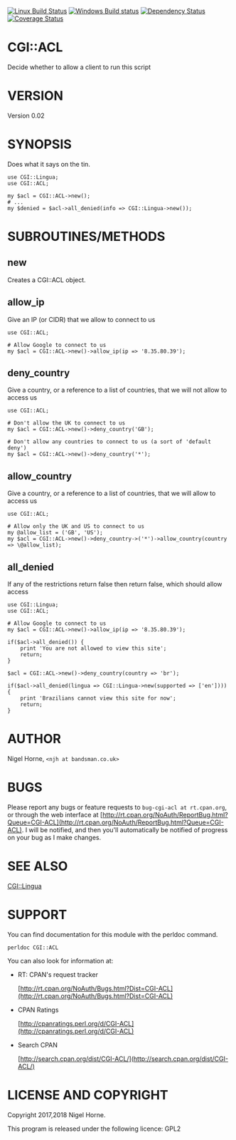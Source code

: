 [![Linux Build Status](https://travis-ci.org/nigelhorne/CGI-ACL.svg?branch=master)](https://travis-ci.org/nigelhorne/CGI-ACL)
[![Windows Build status](https://ci.appveyor.com/api/projects/status/5wa2lsb6c86x9jp0?svg=true)](https://ci.appveyor.com/project/nigelhorne/cgi-acl)
[![Dependency Status](https://dependencyci.com/github/nigelhorne/CGI-ACL/badge)](https://dependencyci.com/github/nigelhorne/CGI-ACL)
[![Coverage Status](https://coveralls.io/repos/github/nigelhorne/CGI-ACL/badge.svg?branch=master)](https://coveralls.io/github/nigelhorne/CGI-ACL?branch=master)

# CGI::ACL

Decide whether to allow a client to run this script

# VERSION

Version 0.02

# SYNOPSIS

Does what it says on the tin.

    use CGI::Lingua;
    use CGI::ACL;

    my $acl = CGI::ACL->new();
    # ...
    my $denied = $acl->all_denied(info => CGI::Lingua->new());

# SUBROUTINES/METHODS

## new

Creates a CGI::ACL object.

## allow\_ip

Give an IP (or CIDR) that we allow to connect to us

    use CGI::ACL;

    # Allow Google to connect to us
    my $acl = CGI::ACL->new()->allow_ip(ip => '8.35.80.39');

## deny\_country

Give a country, or a reference to a list of countries, that we will not allow to access us

    use CGI::ACL;

    # Don't allow the UK to connect to us
    my $acl = CGI::ACL->new()->deny_country('GB');

    # Don't allow any countries to connect to us (a sort of 'default deny')
    my $acl = CGI::ACL->new()->deny_country('*');

## allow\_country

Give a country, or a reference to a list of countries, that we will allow to access us

    use CGI::ACL;

    # Allow only the UK and US to connect to us
    my @allow_list = ('GB', 'US');
    my $acl = CGI::ACL->new()->deny_country->('*')->allow_country(country => \@allow_list);

## all\_denied

If any of the restrictions return false then return false, which should allow access

    use CGI::Lingua;
    use CGI::ACL;

    # Allow Google to connect to us
    my $acl = CGI::ACL->new()->allow_ip(ip => '8.35.80.39');

    if($acl->all_denied()) {
        print 'You are not allowed to view this site';
        return;
    }

    $acl = CGI::ACL->new()->deny_country(country => 'br');

    if($acl->all_denied(lingua => CGI::Lingua->new(supported => ['en']))) {
        print 'Brazilians cannot view this site for now';
        return;
    }

# AUTHOR

Nigel Horne, `<njh at bandsman.co.uk>`

# BUGS

Please report any bugs or feature requests to `bug-cgi-acl at rt.cpan.org`,
or through the web interface at
[http://rt.cpan.org/NoAuth/ReportBug.html?Queue=CGI-ACL](http://rt.cpan.org/NoAuth/ReportBug.html?Queue=CGI-ACL).
I will be notified, and then you'll
automatically be notified of progress on your bug as I make changes.

# SEE ALSO

[CGI::Lingua](https://metacpan.org/pod/CGI::Lingua)

# SUPPORT

You can find documentation for this module with the perldoc command.

    perldoc CGI::ACL

You can also look for information at:

- RT: CPAN's request tracker

    [http://rt.cpan.org/NoAuth/Bugs.html?Dist=CGI-ACL](http://rt.cpan.org/NoAuth/Bugs.html?Dist=CGI-ACL)

- CPAN Ratings

    [http://cpanratings.perl.org/d/CGI-ACL](http://cpanratings.perl.org/d/CGI-ACL)

- Search CPAN

    [http://search.cpan.org/dist/CGI-ACL/](http://search.cpan.org/dist/CGI-ACL/)

# LICENSE AND COPYRIGHT

Copyright 2017,2018 Nigel Horne.

This program is released under the following licence: GPL2
